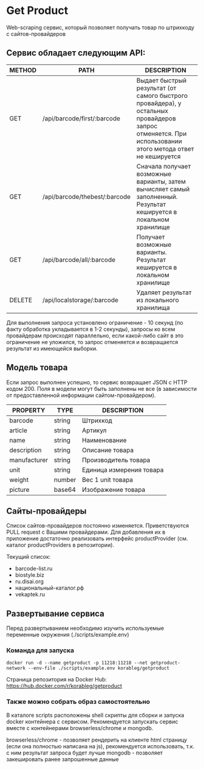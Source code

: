 # Get Product
Web-scraping сервис, который позволяет получать товар по штрихкоду с сайтов-провайдеров

## Сервис обладает следующим API:
|METHOD|PATH|DESCRIPTION|
| ------ | ------ | ------ |
|GET|/api/barcode/first/:barcode|Выдает быстрый результат (от самого быстрого провайдера), у остальных провайдеров запрос отменяется. При использовании этого метода ответ не кешируется|
|GET|/api/barcode/thebest/:barcode|Сначала получает возможные варианты, затем вычисляет самый заполненный. Результат кешируется в локальном хранилище|
|GET|/api/barcode/all/:barcode|Получает возможные варианты. Результат кешируется в локальном хранилище|вщслук
|DELETE|/api/localstorage/:barcode|Удаляет результат из локального хранилища|

Для выполнения запроса установлено ограничение - 10 секунд (по факту обработка укладывается в 1-2 секунды), запросы ко всем провайдерам происходят параллельно, если какой-либо сайт в это ограничение не уложился, то запрос отменяется и возвращается результат из имеющейся выборки.

## Модель товара
Если запрос выполнен успешно, то сервис возвращает JSON с HTTP кодом 200.
Поля в модели могут быть заполнены не все (в зависимости от предоставленной информации сайтом-провайдером).

|PROPERTY|TYPE|DESCRIPTION|
| ------ | ------ | ------ |
|barcode|string|Штрихкод|
|article|string|Артикул|
|name|string|Наименование|
|description|string|Описание товара|
|manufacturer|string|Производитель товара|
|unit|string|Единица измерения товара|
|weight|number|Вес 1 unit товара|
|picture|base64|Изображение товара|

## Сайты-провайдеры
Список сайтов-провайдеров постоянно изменяется. Приветствуются PULL request с Вашими провайдерами. Для добавления их в приложение достаточно реализовать интерфейс productProvider (см. каталог productProviders в репозитории).

Текущий список:
* barcode-list.ru
* biostyle.biz
* ru.disai.org
* национальный-каталог.рф
* vekaptek.ru

## Развертывание сервиса

Перед развертыванием необходимо изучить используемые переменные окружения (./scripts/example.env)

### Команда для запуска
```shell
docker run -d --name getproduct -p 11218:11218 --net getproduct-network --env-file ./scripts/example.env korableg/getproduct
```

Страница репозитория на Docker Hub: https://hub.docker.com/r/korableg/getproduct

### Также можно собрать образ самостоятельно
В каталоге scripts расположены shell скрипты для сборки и запуска docker контейнера с сервисом.
Рекомендуется запускать сервис вместе с контейнерами browserless/chrome и mongodb.

browserless/chrome - позволяет рендерить на клиенте html страницу (если она полностью написана на js), рекомендуется использовать, т.к. с ним результат запроса будет лучше
mongodb - позволяет закешировать ранее запрошенные данные